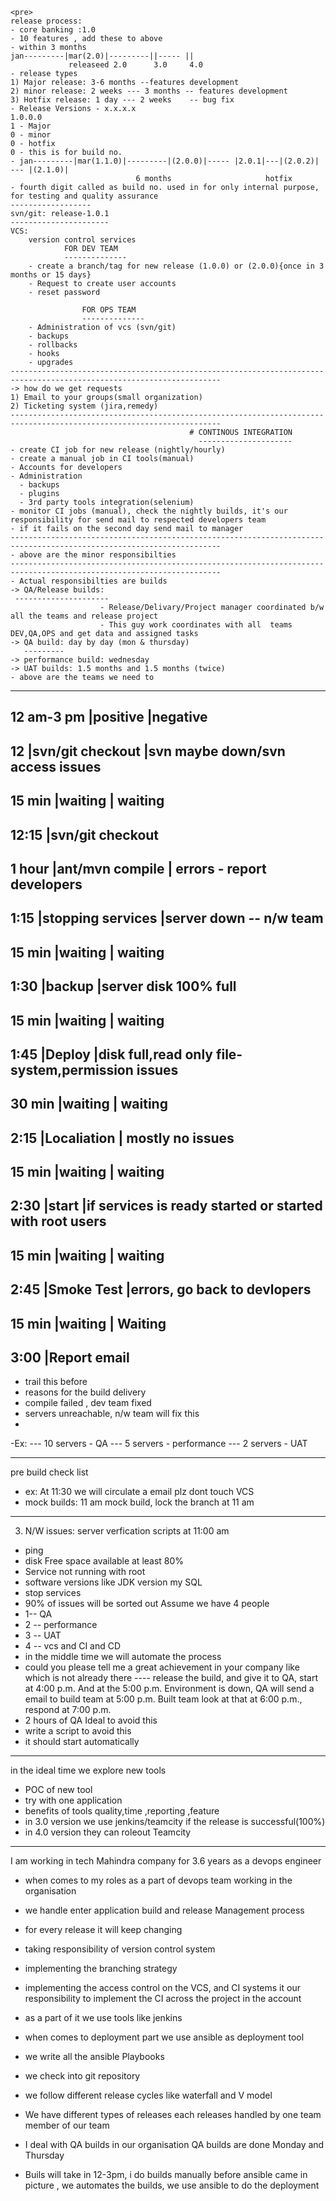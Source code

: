     <pre>
    release process:
    - core banking :1.0
    - 10 features , add these to above
    - within 3 months
    jan---------|mar(2.0)|---------||----- ||
                 releaseed 2.0      3.0     4.0
    - release types
    1) Major release: 3-6 months --features development
    2) minor release: 2 weeks --- 3 months -- features development
    3) Hotfix release: 1 day --- 2 weeks    -- bug fix
    - Release Versions - x.x.x.x
    1.0.0.0
    1 - Major
    0 - minor
    0 - hotfix
    0 - this is for build no.
    - jan---------|mar(1.1.0)|---------|(2.0.0)|----- |2.0.1|---|(2.0.2)| --- |(2.1.0)|
                                6 months                     hotfix 
    - fourth digit called as build no. used in for only internal purpose, for testing and quality assurance
    ------------------
    svn/git: release-1.0.1
    ----------------------
    VCS:
        version control services
                FOR DEV TEAM
                --------------
        - create a branch/tag for new release (1.0.0) or (2.0.0){once in 3 months or 15 days}
        - Request to create user accounts
        - reset password
        
                    FOR OPS TEAM
                    --------------
        - Administration of vcs (svn/git)
        - backups
        - rollbacks
        - hooks
        - upgrades
    ---------------------------------------------------------------------------------------------------------------------
    -> how do we get requests
    1) Email to your groups(small organization)
    2) Ticketing system (jira,remedy)
    ---------------------------------------------------------------------------------------------------------------------
                                            # CONTINOUS INTEGRATION
                                              ---------------------
    - create CI job for new release (nightly/hourly)
    - create a manual job in CI tools(manual)
    - Accounts for developers
    - Administration
      - backups
      - plugins
      - 3rd party tools integration(selenium)
    - monitor CI jobs (manual), check the nightly builds, it's our responsibility for send mail to respected developers team
    - if it fails on the second day send mail to manager
    ---------------------------------------------------------------------------------------------------------------------
    - above are the minor responsibilties
    ---------------------------------------------------------------------------------------------------------------------
    - Actual responsibilties are builds
    -> QA/Release builds:
     ---------------------
                        - Release/Delivary/Project manager coordinated b/w all the teams and release project
                        - This guy work coordinates with all  teams DEV,QA,OPS and get data and assigned tasks
    -> QA build: day by day (mon & thursday)
       ---------
    -> performance build: wednesday
    -> UAT builds: 1.5 months and 1.5 months (twice)
    - above are the teams we need to 
***********************************************************************************************************************                    
12 am-3 pm	|positive	        |negative
------------------------------------------------------------------
12	        |svn/git checkout	|svn maybe down/svn access issues
------------------------------------------------------------------
15 min	    |waiting	        |   waiting
------------------------------------------------------------------
12:15	    |svn/git checkout	
------------------------------------------------------------------
1 hour	    |ant/mvn	compile |    errors - report developers
------------------------------------------------------------------
1:15	    |stopping services	|server down -- n/w team
------------------------------------------------------------------
15 min	    |waiting	        |    waiting
------------------------------------------------------------------
1:30	    |backup	            |server disk 100% full
------------------------------------------------------------------
15 min	    |waiting	        |    waiting
------------------------------------------------------------------
1:45	    |Deploy	            |disk full,read only file-system,permission issues
----------------------------------------------------------------------------------
30 min	    |waiting	        |    waiting
------------------------------------------------------------------
2:15	    |Localiation	    |    mostly no issues
------------------------------------------------------------------
15 min	    |waiting	        |    waiting
------------------------------------------------------------------
2:30	    |start	            |if services is ready started or started with root users
------------------------------------------------------------------
15 min	    |waiting	        |    waiting
------------------------------------------------------------------
2:45	    |Smoke Test	        |errors, go back to devlopers
------------------------------------------------------------------
15 min	    |waiting	        |    Waiting
------------------------------------------------------------------
3:00	    |Report email	
------------------------------------------------------------------

- trail this before
- reasons for the build delivery
- compile failed , dev team fixed
- servers unreachable, n/w team will fix this
- 
-Ex:
--- 10 servers - QA
--- 5 servers - performance
--- 2 servers - UAT

-------------------
pre build check list
- ex: At 11:30 we will circulate a email plz dont touch VCS
- mock builds: 11 am mock build, lock the branch at 11 am

---------------------------------------------------------------------------------------------------------------------
3) N/W issues: 
server verfication scripts
at 11:00 am
- ping
- disk Free space available at least 80%
- Service not running with root 
- software versions like JDK version my SQL 
- stop services
- 90% of issues will be sorted out 
Assume we have 4 people 
- 1-- QA 
- 2 -- performance 
- 3 -- UAT 
- 4 -- vcs and CI and CD 
- in the middle time we will automate the process 
- could you please tell me a great achievement in your company like which is not already there 
---- release the build, and give it to QA, start at 4:00 p.m. And at the 5:00 p.m. Environment is down, QA will send a email to build team at 5:00 p.m. Built team  look at that at 6:00 p.m., respond at 7:00 p.m. 
- 2 hours of QA Ideal to avoid this 
- write a script to avoid this 
- it should start automatically 
----------------------------------------------------- 
in the ideal time we explore new tools 
- POC of new tool 
- try with one application
- benefits of tools quality,time ,reporting ,feature 
- in 3.0 version we use jenkins/teamcity if the release is successful(100%) 
- in 4.0 version they can roleout Teamcity 
------------------------------------------------------------------- 
I am working in tech Mahindra company for 3.6 years as a devops engineer 
- when comes to my roles as a part of devops team working in the organisation 
- we handle enter application build and release Management process 
- for every release it will keep changing 
- taking responsibility of version control system 
- implementing the branching strategy 
- implementing the access control on the VCS, and CI systems it our  responsibility to implement the CI across the project in the account 
- as a part of it we use tools like jenkins 
- when comes to deployment part  we use ansible as deployment tool 
- we write all the ansible Playbooks 
- we check into git repository 
- we follow different release cycles like waterfall and V model 
- We have different types of releases each releases handled by one team member of our team 
- I deal with QA builds in our organisation QA builds are done Monday and Thursday
- Buils will take in 12-3pm, i do builds manually before ansible came in picture , we automates the builds, we use ansible to do the deployment


    </pre>